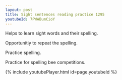 ```yaml
---
layout: post
title: Sight sentences reading practice 1295
youtubeId: 7PWABumCioY
---
```

 
 
Helps to learn sight words and their spelling.

Opportunitiy to repeat the spelling. 

Practice spelling. 
 
Practice for spelling bee competitions. 
 
{% include youtubePlayer.html id=page.youtubeId %}
 
 
